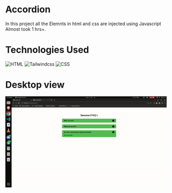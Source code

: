 # Accordion 
 In this project all the Elemnts in html and css are injected using Javascript
Almost took 1 hrs+.

# Technologies Used
![HTML](https://img.shields.io/badge/-HTML-brightgreen) 
![Tailwindcss](https://img.shields.io/badge/-javaScript-yellow ) 
![CSS](https://img.shields.io/badge/CSS-green ) 

# Desktop view

![Desktopview](/Image/faq.gif) 